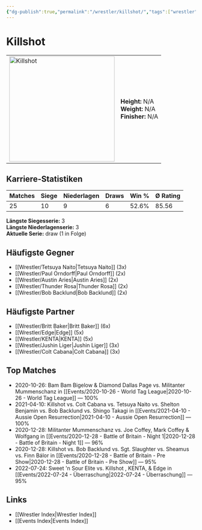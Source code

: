 ```yaml
---
{"dg-publish":true,"permalink":"/wrestler/killshot/","tags":["wrestler"],"noteIcon":"","created":"2025-08-11T09:33:19.738+02:00"}
---
```



# Killshot

<table>
<tr>
<td><img src="Killshot.png" width="280" alt="Killshot"></td>
<td>
<b>Height:</b> N/A<br>
<b>Weight:</b> N/A<br>
<b>Finisher:</b> N/A<br>
</td>
</tr>
</table>

## Karriere-Statistiken

| Matches | Siege | Niederlagen | Draws | Win % | Ø Rating |
|---------|-------|-------------|-------|-------|-----------|
| 25 | 10 | 9 | 6 | 52.6% | 85.56 |

**Längste Siegesserie:** 3<br>**Längste Niederlagenserie:** 3<br>**Aktuelle Serie:** draw (1 in Folge)


## Häufigste Gegner
- [[Wrestler/Tetsuya Naito\|Tetsuya Naito]] (3x)
- [[Wrestler/Paul Orndorff\|Paul Orndorff]] (2x)
- [[Wrestler/Austin Aries\|Austin Aries]] (2x)
- [[Wrestler/Thunder Rosa\|Thunder Rosa]] (2x)
- [[Wrestler/Bob Backlund\|Bob Backlund]] (2x)

## Häufigste Partner
- [[Wrestler/Britt Baker\|Britt Baker]] (6x)
- [[Wrestler/Edge\|Edge]] (5x)
- [[Wrestler/KENTA\|KENTA]] (5x)
- [[Wrestler/Jushin Liger\|Jushin Liger]] (3x)
- [[Wrestler/Colt Cabana\|Colt Cabana]] (3x)

## Top Matches
- 2020-10-26: Bam Bam Bigelow & Diamond Dallas Page vs. Militanter Mummenschanz in [[Events/2020-10-26 - World Tag League\|2020-10-26 - World Tag League]] — 100%
- 2021-04-10: Killshot vs. Colt Cabana vs. Tetsuya Naito vs. Shelton Benjamin vs. Bob Backlund vs. Shingo Takagi in [[Events/2021-04-10 - Aussie Open Resurrection\|2021-04-10 - Aussie Open Resurrection]] — 100%
- 2020-12-28: Militanter Mummenschanz vs. Joe Coffey, Mark Coffey & Wolfgang in [[Events/2020-12-28 - Battle of Britain - Night 1\|2020-12-28 - Battle of Britain - Night 1]] — 96%
- 2020-12-28: Killshot vs. Bob Backlund vs. Sgt. Slaughter vs. Sheamus  vs. Finn Bálor in [[Events/2020-12-28 - Battle of Britain - Pre Show\|2020-12-28 - Battle of Britain - Pre Show]] — 95%
- 2022-07-24: Sweet 'n Sour Elite vs. Killshot  , KENTA, & Edge in [[Events/2022-07-24 - Überraschung\|2022-07-24 - Überraschung]] — 95%

## Links
- [[Wrestler Index\|Wrestler Index]]
- [[Events Index\|Events Index]]

